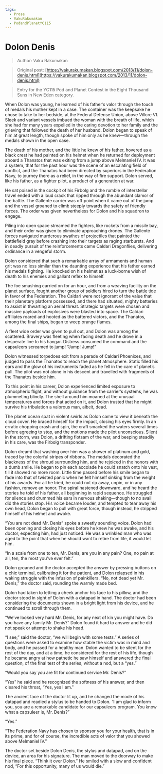 ```yaml
---
tags:
  - Prose
  - VakuRakumakan
  - PodandPlanetYC115
---
```


# Dolon Denis

> Author: Vaku Rakumakan

> Original post: [https://vakurakumakan.blogspot.com/2013/11/dolon-denis.html](https://vakurakumakan.blogspot.com/2013/11/dolon-denis.html)

> Entry for the YC115 Pod and Planet Contest in the Eight Thousand Suns in New Eden category.


When Dolon was young, he learned of his father’s valor through the touch of medals his mother kept in a case. The container was the keepsake he chose to take to her bedside, at the Federal Defense Union, above Villore VI. Sleek and variant vessels imbued the woman with the breath of life, which she had for many years expelled in the caring devotion to her family and the grieving that followed the death of her husband. Dolon began to speak of him at great length, though spoke of him only as he knew—through the medals shown in the open case.

The death of his mother, and the little he knew of his father, hovered as a black crest he had painted on his helmet when he returned for deployment aboard a Thanatos that was exiting from a jump above Melmaniel IV. It was a system, that for the past hour was the scene of an escalating field of conflict, and the Thanatos had been directed by superiors in the Federation Navy, to journey there as a relief, in the way of fire support. Dolon served, like his father, as a fighter pilot, a product of a generation at war.

He sat poised in the cockpit of his Firbolg and the rumble of interstellar travel ended with a loud crack that ripped through the abundant clamor of the battle. The Gallente carrier was off point when it came out of the jump and the vessel groaned to climb steeply towards the safety of friendly forces. The order was given nevertheless for Dolon and his squadron to engage.

Piling into open space streamed the fighters, like rockets from a missile bay, and their order was given to eliminate approaching drones. The Gallente forces navigated murderous swathes of projectiles that painted the battlefield gray before crashing into their targets as raging starbursts. And in deadly pursuit of the reinforcements came Caldari Dragonflies, delivering ordinance in a vengeful storm.

Dolon considered that such a remarkable array of armaments and human grit was no less similar than the daunting experience that his father earned his medals fighting. He knocked on his helmet as a luck-borne wish of death to his enemies and gallant reflex to himself.

The foe smashing carried on for an hour, and from a weaving facility on the planet surface, fought another group of soldiers hired to turn the battle tide in favor of the Federation. The Caldari were not ignorant of the value that their planetary platform possessed, and there had situated, mighty batteries to assist in thwarting an aerial threat. Strategic targets were chosen and massive payloads of explosives were blasted into space. The Caldari affiliates roared and hooted as the battered victors, and the Thanatos, among the final ships, began to weep orange flames.

A fleet wide order was given to pull out, and Dolon was among the scattered. Bravery was fleeting when facing death and he drove in a desperate line to his hangar. Distress consumed the command and the capsuleers screamed to jump! “Jump! Jump!”

Dolon witnessed torpedoes exit from a parade of Caldari Phoenixes, and judged to pass the Thanatos to reach the planet atmosphere. Static filled his ears and the glow of his instruments faded as he fell in the care of planet’s pull. The pilot was not alone in his descent and travelled with fragments of the Thanatos beside him.

To this point in his career, Dolon experienced limited exposure to atmospheric flight, and without guidance from the carrier’s systems, he was plummeting blindly. The shell around him moaned at the unusual temperatures and forces that acted on it, and Dolon trusted that he might survive his tribulation a valorous man, albeit, dead.

The planet ocean spat in violent swirls as Dolon came to view it beneath the cloud cover. He braced himself for the impact, closing his eyes firmly. In an erratic chopping crash and spin, the craft smacked the waters several times before agreeing to stop, and the motions made the pilot unconscious. Silent in the storm, was Dolon, a drifting flotsam of the war, and beeping steadily in his care, was the Firbolg transponder.

Dolon dreamt that washing over him was a shower of platinum and gold, traced by the colorful stripes of ribbons. The medals decorated the blackness of the shroud surrounding him, and he rejoiced in the honors with a dumb smile. He began to pin each accolade he could snatch onto his vest, till it showed no more room. Little time passed before his smile began to fade into that of twisted panic when he felt himself sinking from the weight of his awards. For all he tried, he could not rip away, unpin, or in any fashion, remove an honor. The spiral hastened downward, and he heard the stories he told of his father, all beginning in rapid sequence. He struggled for silence and drummed his ears in nervous shaking—though to no avail did the stories stop. His voice became louder, and tempted to tear away his own head, Dolon began to pull with great force, though instead, he stripped himself of his helmet and awoke.

“You are not dead Mr. Denis” spoke a sweetly sounding voice. Dolon had been opening and closing his eyes before he knew he was awake, and his doctor, expecting him, had just noticed. He was a wrinkled man who was aged to the point that when he should want to retire from life, it would let him.

“In a scale from one to ten, Mr. Denis, are you in any pain? One, no pain at all, ten, the most you’ve ever felt.”

Dolon groaned and the doctor accepted the answer by pressing buttons on a chic terminal, calibrating it for the patient, and Dolon relapsed in his waking struggle with the infusion of painkillers. “No, not dead yet Mr. Denis,” the doctor said, rounding the warmly made bed.

Dolon had taken to letting a cheek anchor his face to his pillow, and the doctor stood in sight of Dolon with a datapad in hand. The doctor had been considering the documents shown in a bright light from his device, and he continued to scroll through them.

“We’ve looked very hard Mr. Denis, for any next of kin you might have. Do you have any family Mr. Denis?” Dolon found it hard to answer and he did not speak or attempt to shake his head.

“I see,” said the doctor, “we will begin with some tests.” A series of questions were asked to examine how stable the victim was in mind and body, and he passed for a healthy man. Dolon wanted to be silent for the rest of the day, and at a time, he considered for the rest of his life, though he became angry at how pathetic he saw himself and answered the final question, of the final test of the series, without a nod, but a “yes.”

“Would you say you are fit for continued service Mr. Denis?”

“Yes” he said and he recognized the softness of his answer, and then cleared his throat, “Yes, yes I am.”

The ancient face of the doctor lit up, and he changed the mode of his datapad and readied a stylus to be handed to Dolon. “I am glad to inform you, you are a remarkable candidate for our capsuleers program. You know what a capsuleer is, Mr. Denis?”

“Yes.”

“The Federation Navy has chosen to sponsor you for your health, that is in its prime, and for of course, the incredible acts of valor that you showed above Melmaniel IV.”

The doctor set beside Dolon Denis, the stylus and datapad, and on the device, an area for his signature. The man moved to the doorway to make his final piece. “Think it over Dolon.” He smiled with a slow and confident nod, “For this opportunity, many of us would die.”